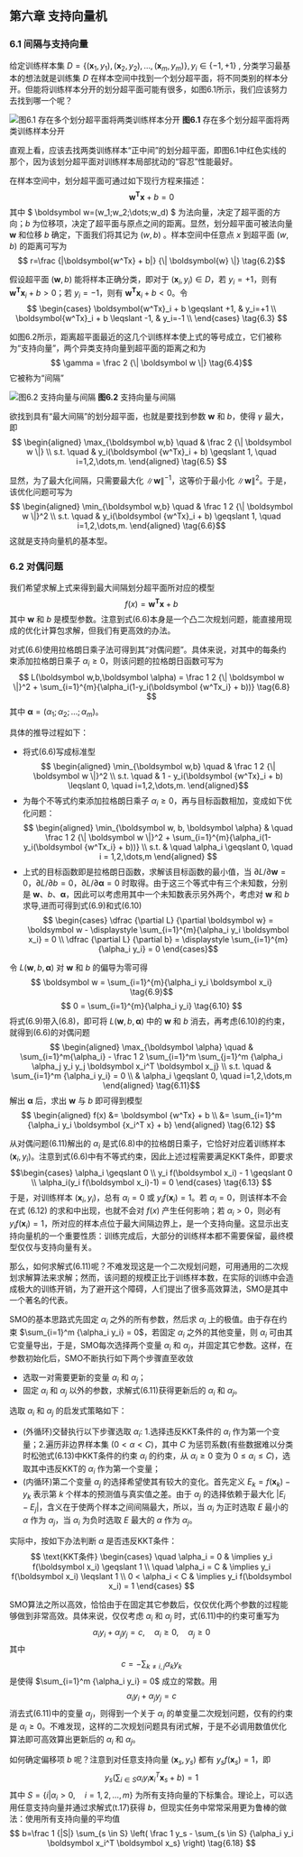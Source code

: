## 第六章  支持向量机

### 6.1 间隔与支持向量

给定训练样本集 $D=\lbrace (\boldsymbol x_1,y_1),(\boldsymbol x_2,y_2), \dots ,(\boldsymbol x_m,y_m) \rbrace, y_i\in\lbrace -1, +1 \rbrace$ , 分类学习最基本的想法就是训练集 $D$ 在样本空间中找到一个划分超平面，将不同类别的样本分开。但能将训练样本分开的划分超平面可能有很多，如图6.1所示，我们应该努力去找到哪一个呢？

![**图6.1** 存在多个划分超平面将两类训练样本分开](支持向量机_图6_1.png)
**图6.1** 存在多个划分超平面将两类训练样本分开

直观上看，应该去找两类训练样本“正中间”的划分超平面，即图6.1中红色实线的那个，因为该划分超平面对训练样本局部扰动的“容忍”性能最好。

在样本空间中，划分超平面可通过如下现行方程来描述：
$$ \boldsymbol{w^Tx}+b=0 \tag{6.1} $$
其中 $ \boldsymbol w=(w_1;w_2;\dots;w_d) $ 为法向量，决定了超平面的方向；$b$ 为位移项，决定了超平面与原点之间的距离。显然，划分超平面可被法向量 $\boldsymbol w$ 和位移 $b$ 确定，下面我们将其记为 $(w,b)$ 。样本空间中任意点 $x$ 到超平面 $(w,b)$ 的距离可写为
$$ r=\frac {|\boldsymbol{w^Tx} + b|} {\| \boldsymbol{w} \|}  \tag{6.2}$$

假设超平面 $(\boldsymbol w,b)$ 能将样本正确分类，即对于 $(\boldsymbol x_i,y_i) \in D$，若 $y_i=+1$，则有 $\boldsymbol{w^Tx}_i + b > 0$；若 $y_i = -1$，则有 $\boldsymbol{w^Tx}_i + b < 0$。令
$$ \begin{cases}
\boldsymbol{w^Tx}_i + b \geqslant +1, & y_i=+1 \\
\boldsymbol{w^Tx}_i + b \leqslant -1, & y_i=-1 \\
\end{cases} \tag{6.3} $$

如图6.2所示，距离超平面最近的这几个训练样本使上式的等号成立，它们被称为“支持向量”，两个异类支持向量到超平面的距离之和为
$$ \gamma = \frac 2 {\| \boldsymbol w \|} \tag{6.4}$$
它被称为“间隔”

![**图6.2** 支持向量与间隔](支持向量机_图6_2.jepg)
**图6.2** 支持向量与间隔

欲找到具有“最大间隔”的划分超平面，也就是要找到参数 $\boldsymbol w$ 和 $b$，使得 $\gamma$ 最大，即
$$ \begin{aligned} 
\max_{\boldsymbol w,b} \quad  & \frac 2 {\| \boldsymbol w \|} \\ 
s.t. \quad & y_i(\boldsymbol {w^Tx}_i + b) \geqslant 1, \quad i=1,2,\dots,m.
\end{aligned} \tag{6.5} $$

显然，为了最大化间隔，只需要最大化 ${\| \boldsymbol w \|}^{-1}$，这等价于最小化 ${\| \boldsymbol w \|}^2$。于是，该优化问题可写为
$$ \begin{aligned} 
\min_{\boldsymbol w,b} \quad  & \frac 1 2 {\| \boldsymbol w \|}^2 \\ 
s.t. \quad & y_i(\boldsymbol {w^Tx}_i + b) \geqslant 1, \quad i=1,2,\dots,m.
\end{aligned} \tag{6.6}$$
这就是支持向量机的基本型。

### 6.2 对偶问题

我们希望求解上式来得到最大间隔划分超平面所对应的模型
$$ f(x) = \boldsymbol{w^Tx} + b \tag{6.7}$$
其中 $\boldsymbol w$ 和 $b$ 是模型参数。注意到式(6.6)本身是一个凸二次规划问题，能直接用现成的优化计算包求解，但我们有更高效的办法。

对式(6.6)使用拉格朗日乘子法可得到其“对偶问题”。具体来说，对其中的每条约束添加拉格朗日乘子 $\alpha_i \geqslant 0$，则该问题的拉格朗日函数可写为
$$ L(\boldsymbol w,b,\boldsymbol \alpha) = \frac 1 2 {\| \boldsymbol w \|}^2 + \sum_{i=1}^{m}{\alpha_i(1-y_i(\boldsymbol {w^Tx_i} + b))} \tag{6.8} $$
其中 $\boldsymbol \alpha = (\alpha_1;\alpha_2;\dots;\alpha_m)$。

具体的推导过程如下：
* 将式(6.6)写成标准型
$$ \begin{aligned} 
\min_{\boldsymbol w,b} \quad  & \frac 1 2 {\| \boldsymbol w \|}^2 \\ 
s.t. \quad & 1 - y_i(\boldsymbol {w^Tx}_i + b) \leqslant 0, \quad i=1,2,\dots,m.
\end{aligned}$$
* 为毎个不等式约束添加拉格朗日乘子 $\alpha_i \geqslant 0$，再与目标函数相加，变成如下优化问题：
$$ \begin{aligned} 
\min_{\boldsymbol w, b, \boldsymbol \alpha} & \quad \frac 1 2 {\| \boldsymbol w \|}^2 + \sum_{i=1}^{m}{\alpha_i(1-y_i(\boldsymbol {w^Tx_i} + b))} \\
s.t. & \quad \alpha_i \geqslant 0, \quad i = 1,2,\dots,m
\end{aligned} $$
* 上式的目标函数即是拉格朗日函数，求解该目标函数的最小值，当 $\partial L / \partial \boldsymbol w = 0$，$\partial L / \partial b = 0$，$\partial L / \partial \boldsymbol \alpha = 0$ 时取得。由于这三个等式中有三个未知数，分别是 $\boldsymbol w$、$b$、$\boldsymbol \alpha$，因此可以考虑用其中一个未知数表示另外两个，考虑对 $\boldsymbol w$ 和 $b$ 求导,进而可得到式(6.9)和式(6.10)
$$ \begin{cases}
\dfrac {\partial L}  {\partial \boldsymbol w} = \boldsymbol w - \displaystyle \sum_{i=1}^{m}{\alpha_i y_i \boldsymbol x_i} = 0 \\
\dfrac {\partial L} {\partial b} = \displaystyle \sum_{i=1}^{m}{\alpha_i y_i} = 0
\end{cases}$$

令 $L(\boldsymbol w,b,\boldsymbol \alpha)$ 对 $\boldsymbol w$ 和 $b$ 的偏导为零可得
$$ \boldsymbol w = \sum_{i=1}^{m}{\alpha_i y_i \boldsymbol x_i} \tag{6.9}$$
$$ 0 = \sum_{i=1}^{m}{\alpha_i y_i} \tag{6.10} $$
将式(6.9)带入(6.8)，即可将 $L(\boldsymbol w,b,\boldsymbol \alpha)$ 中的 $\boldsymbol w$ 和 $b$ 消去，再考虑(6.10)的约束，就得到(6.6)的对偶问题
$$ \begin{aligned} 
\max_{\boldsymbol \alpha} \quad & \sum_{i=1}^m{\alpha_i} - \frac 1 2 \sum_{i=1}^m \sum_{j=1}^m {\alpha_i \alpha_j y_i y_j \boldsymbol x_i^T \boldsymbol x_j} \\
s.t. \quad & \sum_{i=1}^m {\alpha_i y_i} = 0 \\
& \alpha_i \geqslant 0, \quad i=1,2,\dots,m
\end{aligned} \tag{6.11}$$
解出 $\boldsymbol \alpha$ 后，求出 $\boldsymbol w$ 与 $b$ 即可得到模型
$$ \begin{aligned}
f(x) &= \boldsymbol {w^Tx} + b \\
     &= \sum_{i=1}^m {\alpha_i y_i \boldsymbol {x_i^T x} + b}
\end{aligned} \tag{6.12} $$

从对偶问题(6.11)解出的 $\alpha_i$ 是式(6.8)中的拉格朗日乘子，它恰好对应着训练样本 $(\boldsymbol x_i,y_i)$。注意到式(6.6)中有不等式约束，因此上述过程需要满足KKT条件，即要求
$$\begin{cases}
\alpha_i \geqslant 0 \\
y_i f(\boldsymbol x_i) - 1 \geqslant 0 \\
\alpha_i(y_i f(\boldsymbol x_i)-1) = 0
\end{cases} \tag{6.13} $$
于是，对训练样本 $(\boldsymbol x_i,y_i)$，总有 $\alpha_i=0$ 或 $y_i f(\boldsymbol x_i) = 1$。若 $\alpha_i = 0$，则该样本不会在式 (6.12) 的求和中出现，也就不会对 $f(x)$ 产生任何影响；若 $\alpha_i > 0$，则必有 $y_i f(\boldsymbol x_i) = 1$，所对应的样本点位于最大间隔边界上，是一个支持向量。这显示出支持向量机的一个重要性质：训练完成后，大部分的训练样本都不需要保留，最终模型仅仅与支持向量有关。

那么，如何求解式(6.11)呢？不难发现这是一个二次规划问题，可用通用的二次规划求解算法来求解；然而，该问题的规模正比于训练样本数，在实际的训练中会造成极大的训练开销，为了避开这个障碍，人们提出了很多高效算法，SMO是其中一个著名的代表。

SMO的基本思路式先固定 $\alpha_i$ 之外的所有参数，然后求 $\alpha_i$ 上的极值。由于存在约束 $\sum_{i=1}^m {\alpha_i y_i} = 0$，若固定 $\alpha_i$ 之外的其他变量，则 $\alpha_i$ 可由其它变量导出，于是，SMO每次选择两个变量 $\alpha_i$ 和 $\alpha_j$，并固定其它参数。这样，在参数初始化后，SMO不断执行如下两个步骤直至收敛

* 选取一对需要更新的变量 $\alpha_i$ 和 $\alpha_j$；
* 固定 $\alpha_i$ 和 $\alpha_j$ 以外的参数，求解式(6.11)获得更新后的 $\alpha_i$ 和 $\alpha_j$。

选取 $\alpha_i$ 和 $\alpha_j$ 的启发式策略如下：

* (外循环)交替执行以下步骤选取 $\alpha_i$: 1.选择违反KKT条件的 $\alpha_i$ 作为第一个变量；2.遍历非边界样本集 $(0 < \alpha < C)$，其中 $C$ 为惩罚系数(有些数据难以分类时松弛式(6.13)中KKT条件的约束 $\alpha_i$ 的约束，从 $\alpha_i \geqslant 0$ 变为 $0 \leqslant \alpha_i \leqslant C$)，选取其中违反KKT的 $\alpha_i$ 作为第一个变量；
* (内循环)第二个变量 $\alpha_j$ 的选择希望使其有较大的变化。首先定义 $E_k = f(\boldsymbol x_k) - y_k$ 表示第 $k$ 个样本的预测值与真实值之差。由于 $\alpha_j$ 的选择依赖于最大化 $| E_i - E_j |$，含义在于使两个样本之间间隔最大，所以，当 $\alpha_i$ 为正时选取 $E$ 最小的 $\alpha$ 作为 $\alpha_j$，当 $\alpha_i$ 为负时选取 $E$ 最大的 $\alpha$ 作为 $\alpha_j$。

实际中，按如下办法判断 $\alpha$ 是否违反KKT条件：
$$ \text{KKT条件} \begin{cases}
\quad \alpha_i = 0 & \implies y_i f(\boldsymbol x_i) \geqslant 1 \\
\quad \alpha_i = C & \implies y_i f(\boldsymbol x_i) \leqslant 1 \\
0 < \alpha_i < C & \implies y_i f(\boldsymbol x_i) = 1
\end{cases} $$

SMO算法之所以高效，恰恰由于在固定其它参数后，仅仅优化两个参数的过程能够做到非常高效。具体来说，仅仅考虑 $\alpha_i$ 和 $\alpha_j$ 时，式(6.11)中的约束可重写为
$$ \alpha_i y_i + \alpha_j y_j = c, \quad \alpha_i \geqslant 0, \quad \alpha_j \geqslant 0 \tag{6.14} $$ 
其中
$$ c = -\sum_{k \neq i,j} {\alpha_k y_k} \tag{6.15} $$
是使得 $\sum_{i=1}^m {\alpha_i y_i} = 0$ 成立的常数。用
$$ \alpha_i y_i + \alpha_j y_j = c \tag{6.16} $$ 
消去式(6.11)中的变量 $\alpha_j$，则得到一个关于 $\alpha_i$ 的单变量二次规划问题，仅有的约束是 $\alpha_i \geqslant 0$。不难发现，这样的二次规划问题具有闭式解，于是不必调用数值优化算法即可高效算出更新后的 $\alpha_i$ 和 $\alpha_j$。

如何确定偏移项 $b$ 呢？注意到对任意支持向量 $(\boldsymbol x_s, y_s)$ 都有 $y_s f(\boldsymbol x_s) = 1$，即
$$ y_s \left ( \sum_{i \in S} {\alpha_i y_i \boldsymbol x_i^T \boldsymbol x_s} + b \right ) = 1 \tag{6.17} $$
其中 $S=\{i | \alpha_i > 0, \quad i = 1,2,\dots,m \}$ 为所有支持向量的下标集合。理论上，可以选用任意支持向量并通过求解式(t.17)获得 $b$，但现实任务中常常采用更为鲁棒的做法：使用所有支持向量的平均值
$$ b=\frac 1 {|S|} \sum_{s \in S} \left( \frac 1 y_s - \sum_{s \in S} {\alpha_i y_i \boldsymbol x_i^T \boldsymbol x_s} \right) \tag{6.18} $$

